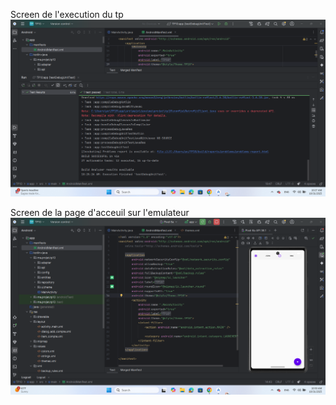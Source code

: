 Screen de l'execution du tp
![TP10-F1.png](images/TP10-F1.png)

Screen de la page d'acceuil sur l'emulateur
![TP10-F2.png](images/TP10-F2.png)